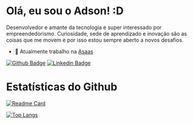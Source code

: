 # Olá, eu sou o Adson! :D

Desenvolvedor e amante da tecnologia e super interessado por empreendedorismo. Curiosidade, sede de aprendizado e inovação são as coisas que me movem e por isso estou sempre aberto a novos desafios.

- 💸 Atualmente trabalho na [Asaas](https://www.asaas.com/)

[![Github Badge](https://img.shields.io/badge/GitHub-100000?style=for-the-badge&logo=github&logoColor=white)](https://github.com/AdsonVieira)
[![Linkedin Badge](https://img.shields.io/badge/LinkedIn-0077B5?style=for-the-badge&logo=linkedin&logoColor=white)](https://www.linkedin.com/in/adson-vieira-283b92113/)

# Estatísticas do Github

[![Readme Card](https://github-readme-stats.vercel.app/api?username=AdsonVieira&theme=vue-dark&card_width=350)](https://github.com/anuraghazra/github-readme-stats)

[![Top Langs](https://github-readme-stats.vercel.app/api/top-langs/?username=AdsonVieira&theme=vue-dark&compact=true)](https://github.com/anuraghazra/github-readme-stats)


